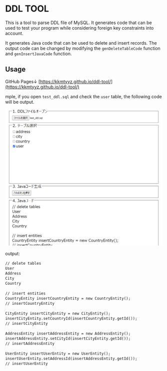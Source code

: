 # DDL TOOL

This is a tool to parse DDL file of MySQL.
It generates code that can be used to test your program while considering foreign key constraints into account.

It generates Java code that can be used to delete and insert records.
The output code can be changed by modifying the `genDeleteTableCode` function and `genInsertJavaCode` function.

## Usage
GitHub Pages↓
[https://kkmtyyz.github.io/ddl-tool/](https://kkmtyyz.github.io/ddl-tool/)

mple, if you open `test_ddl.sql` and check the `user` table, the following code will be output.

![usage 01](usage_01.PNG)

output:
```
// delete tables
User
Address
City
Country

// insert entities
CountryEntity insertCountryEntity = new CountryEntity();
// insertCountryEntity

CityEntity insertCityEntity = new CityEntity();
insertCityEntity.setCountryId(insertCountryEntity.getId());
// insertCityEntity

AddressEntity insertAddressEntity = new AddressEntity();
insertAddressEntity.setCityId(insertCityEntity.getId());
// insertAddressEntity

UserEntity insertUserEntity = new UserEntity();
insertUserEntity.setAddressId(insertAddressEntity.getId());
// insertUserEntity
```
